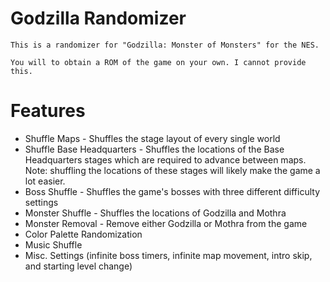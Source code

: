 # Godzilla Randomizer
    This is a randomizer for "Godzilla: Monster of Monsters" for the NES.
    
    You will to obtain a ROM of the game on your own. I cannot provide this.
    
# Features
* Shuffle Maps - Shuffles the stage layout of every single world
* Shuffle Base Headquarters - Shuffles the locations of the Base Headquarters stages which are required to advance between maps. Note: shuffling the locations of these stages will likely make the game a lot easier.
* Boss Shuffle - Shuffles the game's bosses with three different difficulty settings
* Monster Shuffle - Shuffles the locations of Godzilla and Mothra
* Monster Removal - Remove either Godzilla or Mothra from the game
* Color Palette Randomization
* Music Shuffle
* Misc. Settings (infinite boss timers, infinite map movement, intro skip, and starting level change)

